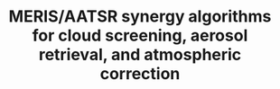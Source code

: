 ---
title: 'MERIS/AATSR synergy algorithms for cloud screening, aerosol retrieval, and atmospheric correction'
logo: 'esa.webp'
pi: ''
uvpi: ''
years: '2008-2009'
website: ''
funding_source: 'European Space Agency (ESA) ESRIN'
role: ''
project_type: ''
partners: []
---